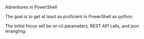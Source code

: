 Adventures in PowerShell

The goal is to get at least as proficient in PowerShell as python.

The initial focus will be on cli parameters, REST API calls, and json wrangling.